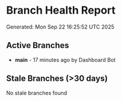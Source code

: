 # Branch Health Report
Generated: Mon Sep 22 16:25:52 UTC 2025

## Active Branches
- **main** - 17 minutes ago by Dashboard Bot

## Stale Branches (>30 days)
No stale branches found
